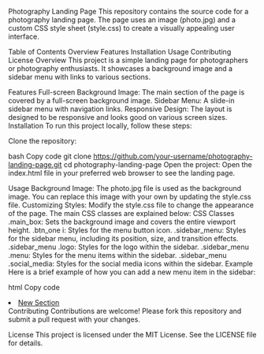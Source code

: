 Photography Landing Page
This repository contains the source code for a photography landing page. The page uses an image (photo.jpg) and a custom CSS style sheet (style.css) to create a visually appealing user interface.

Table of Contents
Overview
Features
Installation
Usage
Contributing
License
Overview
This project is a simple landing page for photographers or photography enthusiasts. It showcases a background image and a sidebar menu with links to various sections.

Features
Full-screen Background Image: The main section of the page is covered by a full-screen background image.
Sidebar Menu: A slide-in sidebar menu with navigation links.
Responsive Design: The layout is designed to be responsive and looks good on various screen sizes.
Installation
To run this project locally, follow these steps:

Clone the repository:

bash
Copy code
git clone https://github.com/your-username/photography-landing-page.git
cd photography-landing-page
Open the project:
Open the index.html file in your preferred web browser to see the landing page.

Usage
Background Image: The photo.jpg file is used as the background image. You can replace this image with your own by updating the style.css file.
Customizing Styles: Modify the style.css file to change the appearance of the page. The main CSS classes are explained below:
CSS Classes
.main_box: Sets the background image and covers the entire viewport height.
.btn_one i: Styles for the menu button icon.
.sidebar_menu: Styles for the sidebar menu, including its position, size, and transition effects.
.sidebar_menu .logo: Styles for the logo within the sidebar.
.sidebar_menu .menu: Styles for the menu items within the sidebar.
.sidebar_menu .social_media: Styles for the social media icons within the sidebar.
Example
Here is a brief example of how you can add a new menu item in the sidebar:

html
Copy code
<li><i class="icon-class"></i><a href="#new-section">New Section</a></li>
Contributing
Contributions are welcome! Please fork this repository and submit a pull request with your changes.

License
This project is licensed under the MIT License. See the LICENSE file for details.
